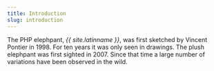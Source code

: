 ```yaml
---
title: Introduction
slug: introduction
---
```

The PHP elephpant, *{{ site.latinname }}*, was first sketched by Vincent Pontier in
1998. For ten years it was only seen in drawings. The plush elephpant was first
sighted in 2007. Since that time a large number of variations have been observed
in the wild.